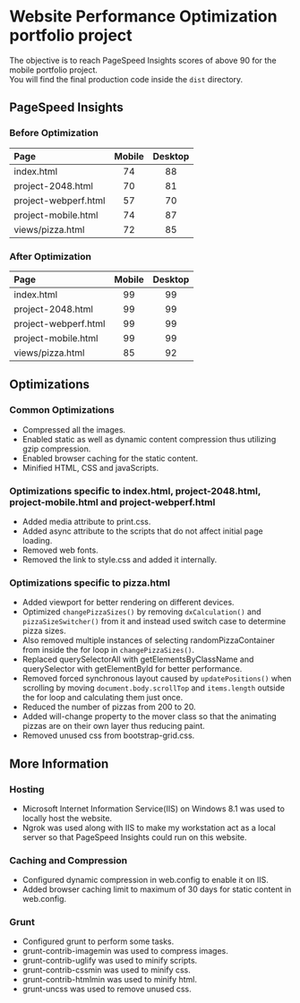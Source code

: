 # Website Performance Optimization portfolio project

The objective is to reach PageSpeed Insights scores of above 90 for the
mobile portfolio project.      
You will find the final production code inside the `dist` directory.

## PageSpeed Insights

### Before Optimization

| Page                    | Mobile        | Desktop   |
| :---------------------- |:-------------:| :--------:|
| index.html              |      74       |     88    |
| project-2048.html       |      70       |     81    |
| project-webperf.html    |      57       |     70    |
| project-mobile.html     |      74       |     87    |
| views/pizza.html        |      72       |     85    |

### After Optimization

| Page                    | Mobile        | Desktop   |
| :---------------------- |:-------------:| :--------:|
| index.html              |      99       |     99    |
| project-2048.html       |      99       |     99    |
| project-webperf.html    |      99       |     99    |
| project-mobile.html     |      99       |     99    |
| views/pizza.html        |      85       |     92    |


## Optimizations

### Common Optimizations

* Compressed all the images.
* Enabled static as well as dynamic content compression thus utilizing gzip compression.
* Enabled browser caching for the static content.
* Minified HTML, CSS and javaScripts.

### Optimizations specific to index.html, project-2048.html, project-mobile.html and project-webperf.html

* Added media attribute to print.css.
* Added async attribute to the scripts that do not affect initial page loading.
* Removed web fonts.
* Removed the link to style.css and added it internally.

### Optimizations specific to pizza.html

* Added viewport for better rendering on different devices.
* Optimized `changePizzaSizes()` by removing `dxCalculation()` and `pizzaSizeSwitcher()` from it and instead used switch
  case to determine pizza sizes.
* Also removed multiple instances of selecting randomPizzaContainer from inside the for loop in `changePizzaSizes()`.
* Replaced querySelectorAll with getElementsByClassName and querySelector with getElementById for better performance.
* Removed forced synchronous layout caused by `updatePositions()` when scrolling by moving `document.body.scrollTop` and
  `items.length` outside the for loop and calculating them just once.
* Reduced the number of pizzas from 200 to 20.
* Added will-change property to the mover class so that the animating pizzas are on their own layer thus reducing paint.
* Removed unused css from bootstrap-grid.css.

## More Information

### Hosting

* Microsoft Internet Information Service(IIS) on Windows 8.1 was used to locally host the website.
* Ngrok was used along with IIS to make my workstation act as a local server so that PageSpeed Insights could run on
  this website.

### Caching and Compression

* Configured dynamic compression in web.config to enable it on IIS.
* Added browser caching limit to maximum of 30 days for static content in web.config.

### Grunt

* Configured grunt to perform some tasks.
* grunt-contrib-imagemin was used to compress images.
* grunt-contrib-uglify was used to minify scripts.
* grunt-contrib-cssmin was used to minify css.
* grunt-contrib-htmlmin was used to minify html.
* grunt-uncss was used to remove unused css.
